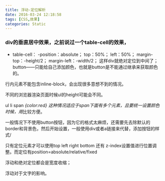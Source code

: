 ```yaml
---
title: 浮动-定位解析
date: 2016-03-24 12:18:58
tags: [CSS,效果]
categories: Static
---
```

### div的垂直居中效果，之前说过一个table-cell的效果，
- table-cell：
  -position：absolute；
   top：50%；
  left：50%；
  margin-top：-height/2；
  margin-left：-width/2；
  这样div就绝对定位到中间了；
  <!-- more -->
  button——只能给自己添加颜色，也就是button是不能通过继承来获取颜色的。

行内元素不能包含inline-block，会出现很多意想不到的情况。

不同的浏览器渲染页面时候ul的height可能会不同。

ul li span *{color:red}
这种情况适应于span下面有多个元素，且要统一设置颜色时候，用*比较方便。

一般情况下不使用button按钮，因为它的格式太麻烦，还需要先去除默认的border和背景色，然后开始设置，一般使用div或者a链接来代替，添加按钮的样式/

只有定位元素才可以使用top left right bottom 还有 z-index设置值进行位置调整。而定位有position=absolute/relative/fixed

浮动和绝对定位都会是宽度收缩；

浮动对于文字的影响。
